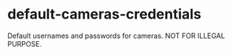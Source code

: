 # default-cameras-credentials
Default usernames and passwords for cameras. NOT FOR ILLEGAL PURPOSE.
